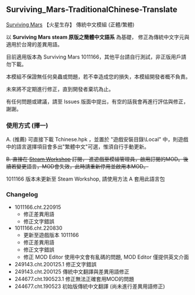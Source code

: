 ## Surviving_Mars-TraditionalChinese-Translate
 [Surviving Mars](https://store.steampowered.com/app/464920/Surviving_Mars/) 【火星生存】 傳統中文模組 (正體/繁體)

以 **Surviving Mars steam 原版之簡體中文語系** 為基礎，
修正為傳統中文字元與適用於台灣的差異用語。

目前適用版本為 Surviving Mars 1011166，其他平台請自行測試，非正版用戶請勿下載。

本模組不保證無任何臭蟲或問題，若不幸造成您的損失，本模組開發者概不負責。

未來將不定期進行修正，直到開發者棄坑為止。

有任何問題或建議，請至 Issues 版面中提出，有空的話我會再進行評估與修正，謝謝。

### 使用方式 (擇一)

A. (推薦) 可直接下載 Tchinese.hpk ，並置於 "遊戲安裝目錄\Local\" 中，則遊戲中的語言選擇項目會多出"繁體中文"可選，惟須自行手動更新。

~~B. 直接在 [Steam Workshop](https://steamcommunity.com/sharedfiles/filedetails/?id=1749276214) 訂閱，
進遊戲至模組管理員，啟用訂閱的MOD。後續若變更語言，MOD會失效，此時請重新停用並啟用本MOD。~~

1011166 版本未更新至 Steam Workshop, 請使用方法 A 套用此語言包

### Changelog

* 1011166.cht.220915
  * 修正差異用語
  * 修正文字錯誤
* 1011166.cht.220830
  * 更新至遊戲版本 1011166
  * 修正差異用語
  * 修正文字錯誤
  * 修正 MOD Editor 使用中文會有亂碼的問題, MOD Editor 僅提供英文介面
* 249143.cht.200125.1 修正文字錯誤
* 249143.cht.200125 傳統中文翻譯與差異用語修正
* 244677.cht.190523.1 修正無法正確套用MOD的問題
* 244677.cht.190523 初始版傳統中文翻譯 (尚未進行差異用語修正)
